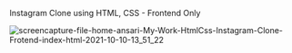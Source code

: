 Instagram Clone using HTML, CSS - Frontend Only

<!-- ![screencapture-137-184-80-162-ddns-codedamn-app-6057-2021-10-09-20_08_33](https://user-images.githubusercontent.com/30138146/136664397-7edd450a-fd9c-4c6c-88d8-f89e84404192.png)
 -->
 ![screencapture-file-home-ansari-My-Work-HtmlCss-Instagram-Clone-Frotend-index-html-2021-10-10-13_51_22](https://user-images.githubusercontent.com/30138146/136688267-49484556-b690-4df6-9977-61df667bbf3c.png)

